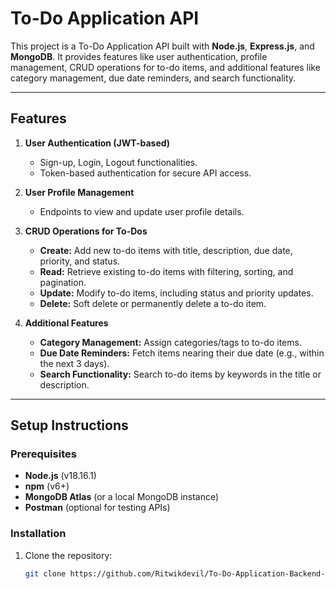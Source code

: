 # To-Do Application API

This project is a To-Do Application API built with **Node.js**, **Express.js**, and **MongoDB**. It provides features like user authentication, profile management, CRUD operations for to-do items, and additional features like category management, due date reminders, and search functionality.

---

## **Features**
1. **User Authentication (JWT-based)**
   - Sign-up, Login, Logout functionalities.
   - Token-based authentication for secure API access.

2. **User Profile Management**
   - Endpoints to view and update user profile details.

3. **CRUD Operations for To-Dos**
   - **Create:** Add new to-do items with title, description, due date, priority, and status.
   - **Read:** Retrieve existing to-do items with filtering, sorting, and pagination.
   - **Update:** Modify to-do items, including status and priority updates.
   - **Delete:** Soft delete or permanently delete a to-do item.

4. **Additional Features**
   - **Category Management:** Assign categories/tags to to-do items.
   - **Due Date Reminders:** Fetch items nearing their due date (e.g., within the next 3 days).
   - **Search Functionality:** Search to-do items by keywords in the title or description.

---

## **Setup Instructions**

### **Prerequisites**
- **Node.js** (v18.16.1)
- **npm** (v6+)
- **MongoDB Atlas** (or a local MongoDB instance)
- **Postman** (optional for testing APIs)

### **Installation**
1. Clone the repository:
   ```bash
   git clone https://github.com/Ritwikdevil/To-Do-Application-Backend-Development.git
  
